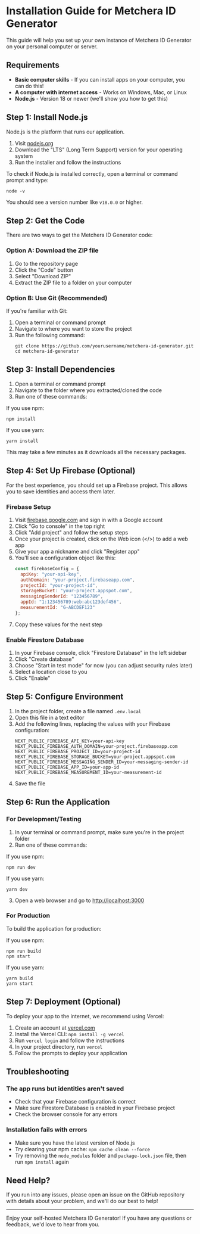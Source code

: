 # Installation Guide for Metchera ID Generator

This guide will help you set up your own instance of Metchera ID Generator on your personal computer or server.

## Requirements

- **Basic computer skills** - If you can install apps on your computer, you can do this!
- **A computer with internet access** - Works on Windows, Mac, or Linux
- **Node.js** - Version 18 or newer (we'll show you how to get this)

## Step 1: Install Node.js

Node.js is the platform that runs our application.

1. Visit [nodejs.org](https://nodejs.org/)
2. Download the "LTS" (Long Term Support) version for your operating system
3. Run the installer and follow the instructions

To check if Node.js is installed correctly, open a terminal or command prompt and type:
```
node -v
```

You should see a version number like `v18.0.0` or higher.

## Step 2: Get the Code

There are two ways to get the Metchera ID Generator code:

### Option A: Download the ZIP file

1. Go to the repository page
2. Click the "Code" button
3. Select "Download ZIP"
4. Extract the ZIP file to a folder on your computer

### Option B: Use Git (Recommended)

If you're familiar with Git:

1. Open a terminal or command prompt
2. Navigate to where you want to store the project
3. Run the following command:
   ```
   git clone https://github.com/yourusername/metchera-id-generator.git
   cd metchera-id-generator
   ```

## Step 3: Install Dependencies

1. Open a terminal or command prompt
2. Navigate to the folder where you extracted/cloned the code
3. Run one of these commands:

If you use npm:
```
npm install
```

If you use yarn:
```
yarn install
```

This may take a few minutes as it downloads all the necessary packages.

## Step 4: Set Up Firebase (Optional)

For the best experience, you should set up a Firebase project. This allows you to save identities and access them later.

### Firebase Setup

1. Visit [firebase.google.com](https://firebase.google.com/) and sign in with a Google account
2. Click "Go to console" in the top right
3. Click "Add project" and follow the setup steps
4. Once your project is created, click on the Web icon (</>) to add a web app
5. Give your app a nickname and click "Register app"
6. You'll see a configuration object like this:
   ```javascript
   const firebaseConfig = {
     apiKey: "your-api-key",
     authDomain: "your-project.firebaseapp.com",
     projectId: "your-project-id",
     storageBucket: "your-project.appspot.com",
     messagingSenderId: "123456789",
     appId: "1:123456789:web:abc123def456",
     measurementId: "G-ABCDEF123"
   };
   ```
7. Copy these values for the next step

### Enable Firestore Database

1. In your Firebase console, click "Firestore Database" in the left sidebar
2. Click "Create database"
3. Choose "Start in test mode" for now (you can adjust security rules later)
4. Select a location close to you
5. Click "Enable"

## Step 5: Configure Environment

1. In the project folder, create a file named `.env.local`
2. Open this file in a text editor
3. Add the following lines, replacing the values with your Firebase configuration:
   ```
   NEXT_PUBLIC_FIREBASE_API_KEY=your-api-key
   NEXT_PUBLIC_FIREBASE_AUTH_DOMAIN=your-project.firebaseapp.com
   NEXT_PUBLIC_FIREBASE_PROJECT_ID=your-project-id
   NEXT_PUBLIC_FIREBASE_STORAGE_BUCKET=your-project.appspot.com
   NEXT_PUBLIC_FIREBASE_MESSAGING_SENDER_ID=your-messaging-sender-id
   NEXT_PUBLIC_FIREBASE_APP_ID=your-app-id
   NEXT_PUBLIC_FIREBASE_MEASUREMENT_ID=your-measurement-id
   ```
4. Save the file

## Step 6: Run the Application

### For Development/Testing

1. In your terminal or command prompt, make sure you're in the project folder
2. Run one of these commands:

If you use npm:
```
npm run dev
```

If you use yarn:
```
yarn dev
```

3. Open a web browser and go to [http://localhost:3000](http://localhost:3000)

### For Production

To build the application for production:

If you use npm:
```
npm run build
npm start
```

If you use yarn:
```
yarn build
yarn start
```

## Step 7: Deployment (Optional)

To deploy your app to the internet, we recommend using Vercel:

1. Create an account at [vercel.com](https://vercel.com/)
2. Install the Vercel CLI: `npm install -g vercel`
3. Run `vercel login` and follow the instructions
4. In your project directory, run `vercel`
5. Follow the prompts to deploy your application

## Troubleshooting

### The app runs but identities aren't saved

- Check that your Firebase configuration is correct
- Make sure Firestore Database is enabled in your Firebase project
- Check the browser console for any errors

### Installation fails with errors

- Make sure you have the latest version of Node.js
- Try clearing your npm cache: `npm cache clean --force`
- Try removing the `node_modules` folder and `package-lock.json` file, then run `npm install` again

## Need Help?

If you run into any issues, please open an issue on the GitHub repository with details about your problem, and we'll do our best to help!

---

Enjoy your self-hosted Metchera ID Generator! If you have any questions or feedback, we'd love to hear from you. 
